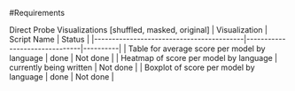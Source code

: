 #Requirements 

Direct Probe Visualizations [shuffled, masked, original]
| Visualization                            | Script Name                   | Status   |
|------------------------------------------|-------------------------------|----------|
|  Table for average score per model by language     | done        | Not done |
|  Heatmap of score per model by language            | currently being written        | Not done |
|  Boxplot of score per model by language            | done        | Not done |
